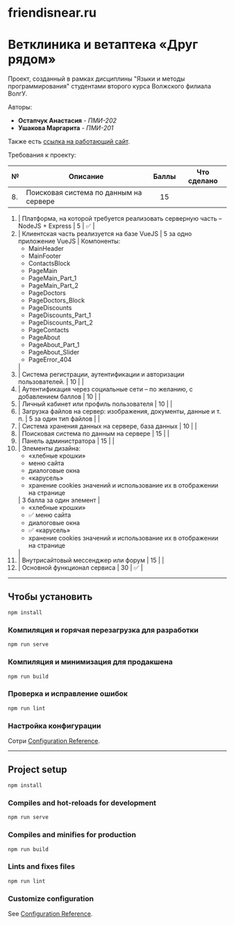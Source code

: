 # friendisnear.ru

# Ветклиника и ветаптека «Друг рядом»

Проект, созданный в рамках дисциплины "Языки и методы программирования"
студентами второго курса Волжского филиала ВолгУ.

Авторы:

* **Остапчук Анастасия** - *ПМИ-202*
* **Ушакова Маргарита** - *ПМИ-201*

Также есть [ссылка на работающий сайт](https://friendisnear.herokuapp.com).

Требования к проекту:

№   | Описание                                                                                                                                                                                              |           Баллы            | Что сделано                                                                                                                                                                                                                                                                                                                                                                                        |
----|-------------------------------------------------------------------------------------------------------------------------------------------------------------------------------------------------------|:--------------------------:|----------------------------------------------------------------------------------------------------------------------------------------------------------------------------------------------------------------------------------------------------------------------------------------------------------------------------------------------------------------------------------------------------|
8.  | Поисковая система по данным на сервере                                                                                                                                                                |             15             |                                                                                                                                                                                                                                                                                                                                                                                                    |

1.  | Платформа, на которой требуется реализовать серверную часть – NodeJS + Express                                                                                                                        |             5              | :white_check_mark:                                                                                                                                                                                                                                                                                                                                                                                 |
2.  | Клиентская часть реализуется на базе VueJS                                                                                                                                                            | 5 за одно приложение VueJS | Компоненты:<br><ul><li>MainHeader</li><li>MainFooter</li><li>ContactsBlock</li><li>PageMain</li><li>PageMain_Part_1</li><li>PageMain_Part_2</li><li>PageDoctors</li><li>PageDoctors_Block</li><li>PageDiscounts</li><li>PageDiscounts_Part_1</li><li>PageDiscounts_Part_2</li><li>PageContacts</li><li>PageAbout</li><li>PageAbout_Part_1</li><li>PageAbout_Slider</li><li>PageError_404</li></ul> |
3.  | Система регистрации, аутентификации и авторизации пользователей.                                                                                                                                      |             10             |                                                                                                                                                                                                                                                                                                                                                                                                    |
4.  | Аутентификация через социальные сети – по желанию, с добавлением баллов                                                                                                                               |             10             |                                                                                                                                                                                                                                                                                                                                                                                                    |
5.  | Личный кабинет или профиль пользователя                                                                                                                                                               |             10             |                                                                                                                                                                                                                                                                                                                                                                                                    |
6.  | Загрузка файлов на сервер: изображения, документы, данные и т. п.                                                                                                                                     |    5 за один тип файлов    |                                                                                                                                                                                                                                                                                                                                                                                                    |
7.  | Система хранения данных на сервере, база данных                                                                                                                                                       |             10             |                                                                                                                                                                                                                                                                                                                                                                                                    |
8.  | Поисковая система по данным на сервере                                                                                                                                                                |             15             |                                                                                                                                                                                                                                                                                                                                                                                                    |
9.  | Панель администратора                                                                                                                                                                                 |             15             |                                                                                                                                                                                                                                                                                                                                                                                                    |
10. | Элементы дизайна: <br><ul><li>«хлебные крошки»</li><li>меню сайта</li><li>диалоговые окна</li><li>«карусель»</li><li>хранение cookies значений и использование их в отображении на странице</li></ul> |  3 балла за один элемент   | <ul><li>«хлебные крошки»</li><li> :white_check_mark: меню сайта</li><li>диалоговые окна</li><li> :white_check_mark: «карусель»</li><li>хранение cookies значений и использование их в отображении на странице</li></ul>                                                                                                                                                                            |
11. | Внутрисайтовый мессенджер или форум                                                                                                                                                                   |             15             |                                                                                                                                                                                                                                                                                                                                                                                                    |
12. | Основной функционал сервиса                                                                                                                                                                           |             30             | :white_check_mark:                                                                                                                                                                                                                                                                                                                                                                                 |

---

## Чтобы установить
```
npm install
```

### Компиляция и горячая перезагрузка для разработки
```
npm run serve
```

### Компиляция и минимизация для продакшена
```
npm run build
```

### Проверка и исправление ошибок
```
npm run lint
```

### Настройка конфигурации
Сотри [Configuration Reference](https://cli.vuejs.org/config/).

---

## Project setup
```
npm install
```

### Compiles and hot-reloads for development
```
npm run serve
```

### Compiles and minifies for production
```
npm run build
```

### Lints and fixes files
```
npm run lint
```

### Customize configuration
See [Configuration Reference](https://cli.vuejs.org/config/).
